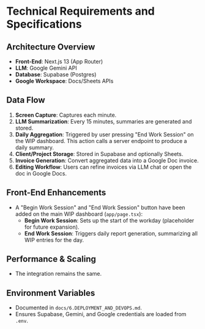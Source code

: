 # Technical Requirements and Specifications

## Architecture Overview
- **Front-End**: Next.js 13 (App Router)
- **LLM**: Google Gemini API
- **Database**: Supabase (Postgres)
- **Google Workspace**: Docs/Sheets APIs

## Data Flow
1. **Screen Capture**: Captures each minute.
2. **LLM Summarization**: Every 15 minutes, summaries are generated and stored.
3. **Daily Aggregation**: Triggered by user pressing "End Work Session" on the WIP dashboard. This action calls a server endpoint to produce a daily summary.
4. **Client/Project Storage**: Stored in Supabase and optionally Sheets.
5. **Invoice Generation**: Convert aggregated data into a Google Doc invoice.
6. **Editing Workflow**: Users can refine invoices via LLM chat or open the doc in Google Docs.

## Front-End Enhancements
- A "Begin Work Session" and "End Work Session" button have been added on the main WIP dashboard (`app/page.tsx`):
  - **Begin Work Session**: Sets up the start of the workday (placeholder for future expansion).
  - **End Work Session**: Triggers daily report generation, summarizing all WIP entries for the day.

## Performance & Scaling
- The integration remains the same.

## Environment Variables
- Documented in `docs/6.DEPLOYMENT_AND_DEVOPS.md`.
- Ensures Supabase, Gemini, and Google credentials are loaded from `.env`.